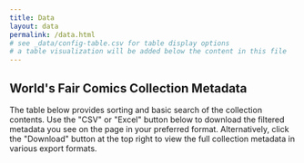 ```yaml
---
title: Data
layout: data
permalink: /data.html
# see _data/config-table.csv for table display options
# a table visualization will be added below the content in this file
---
```


## World's Fair Comics Collection Metadata 

The table below provides sorting and basic search of the collection contents. 
Use the "CSV" or "Excel" button below to download the filtered metadata you see on the page in your preferred format. 
Alternatively, click the "Download" button at the top right to view the full collection metadata in various export formats. 

